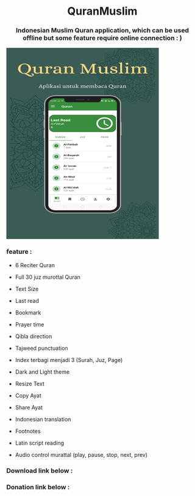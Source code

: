 <h1 align="center">QuranMuslim</h1>
<h3 align="center">Indonesian Muslim Quran application, which can be used offline but some feature require online connection : )</h3>
<p align="left">
<a href="https://github.com/simplecode01/QuranMuslimBackUp" target="blank"><img align="center" src="https://github.com/simplecode01/save/blob/main/1.png" alt="simplecode01" height="500" width="400" /></a>
</p>
<h3 align="left">feature : </h3>

- 6 Reciter Quran

- Full 30 juz murottal Quran

- Text Size

- Last read

- Bookmark

- Prayer time

- Qibla direction

- Tajweed punctuation

- Index terbagi menjadi 3 (Surah, Juz, Page)

- Dark and Light theme

- Resize Text

- Copy Ayat

- Share Ayat

- Indonesian translation

- Footnotes

- Latin script reading

- Audio control murattal (play, pause, stop, next, prev)

<h3 align="left">Download link below : </h3>

<h3 align="left">Donation link below : </h3>
